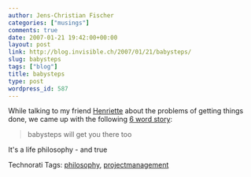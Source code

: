 ```yaml
---
author: Jens-Christian Fischer
categories: ["musings"]
comments: true
date: 2007-01-21 19:42:00+00:00
layout: post
link: http://blog.invisible.ch/2007/01/21/babysteps/
slug: babysteps
tags: ["blog"]
title: babysteps
type: post
wordpress_id: 587
---
```


While talking to my friend [Henriette][1] about the problems of getting things done, we came up with the following [6 word story][2]:

> babysteps will get you there too

It's a life philosophy - and true

[1]: http://henrietteweber.com
[2]: http://www.wired.com/wired/archive/14.11/sixwords.html



Technorati Tags: [philosophy](http://www.technorati.com/tag/philosophy), [projectmanagement](http://www.technorati.com/tag/projectmanagement)
